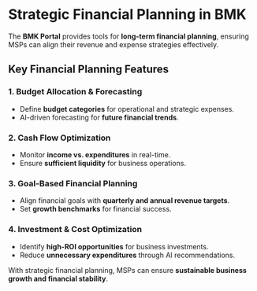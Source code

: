 # Strategic Financial Planning in BMK

The **BMK Portal** provides tools for **long-term financial planning**, ensuring MSPs can align their revenue and expense strategies effectively.

## Key Financial Planning Features

### 1. Budget Allocation & Forecasting
- Define **budget categories** for operational and strategic expenses.
- AI-driven forecasting for **future financial trends**.

### 2. Cash Flow Optimization
- Monitor **income vs. expenditures** in real-time.
- Ensure **sufficient liquidity** for business operations.

### 3. Goal-Based Financial Planning
- Align financial goals with **quarterly and annual revenue targets**.
- Set **growth benchmarks** for financial success.

### 4. Investment & Cost Optimization
- Identify **high-ROI opportunities** for business investments.
- Reduce **unnecessary expenditures** through AI recommendations.

With strategic financial planning, MSPs can ensure **sustainable business growth and financial stability**.

